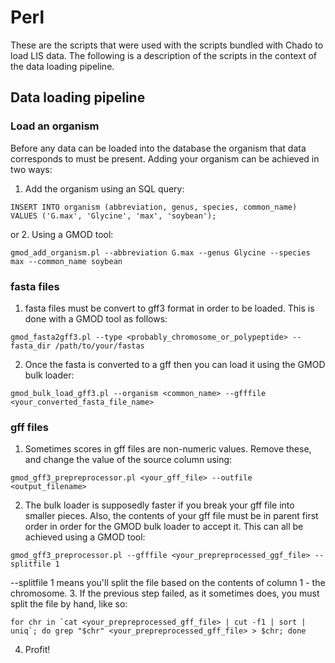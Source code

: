 Perl
====
These are the scripts that were used with the scripts bundled with Chado to load LIS data. The following is a description of the scripts in the context of the data loading pipeline.

## Data loading pipeline

### Load an organism

Before any data can be loaded into the database the organism that data corresponds to must be present. Adding your organism can be achieved in two ways:

1. Add the organism using an SQL query:
```
INSERT INTO organism (abbreviation, genus, species, common_name) VALUES ('G.max', 'Glycine', 'max', 'soybean');
```
or
2. Using a GMOD tool:
```
gmod_add_organism.pl --abbreviation G.max --genus Glycine --species max --common_name soybean
```

### fasta files

1. fasta files must be convert to gff3 format in order to be loaded. This is done with a GMOD tool as follows:
```
gmod_fasta2gff3.pl --type <probably_chromosome_or_polypeptide> --fasta_dir /path/to/your/fastas
```

2. Once the fasta is converted to a gff then you can load it using the GMOD bulk loader:
```
gmod_bulk_load_gff3.pl --organism <common_name> --gfffile <your_converted_fasta_file_name>
```

### gff files

1. Sometimes scores in gff files are non-numeric values. Remove these, and change the value of the source column using:
```
gmod_gff3_prepreprocessor.pl <your_gff_file> --outfile <output_filename>
```
2. The bulk loader is supposedly faster if you break your gff file into smaller pieces. Also, the contents of your gff file must be in parent first order in order for the GMOD bulk loader to accept it. This can all be achieved using a GMOD tool:
```
gmod_gff3_preprocessor.pl --gfffile <your_prepreprocessed_ggf_file> --splitfile 1
```
--splitfile 1 means you'll split the file based on the contents of column 1 - the chromosome.
3. If the previous step failed, as it sometimes does, you must split the file by hand, like so:
```
for chr in `cat <your_prepreprocessed_gff_file> | cut -f1 | sort | uniq`; do grep "$chr" <your_prepreprocessed_gff_file> > $chr; done
```
4. Profit!
